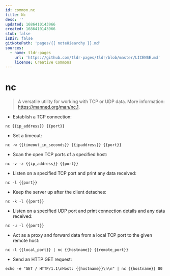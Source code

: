 ```yaml
---
id: common.nc
title: Nc
desc: ''
updated: 1686410143966
created: 1686410143966
stub: false
isDir: false
gitNotePath: 'pages/{{ noteHiearchy }}.md'
sources:
  - name: tldr-pages
    url: 'https://github.com/tldr-pages/tldr/blob/master/LICENSE.md'
    license: Creative Commons
---
```

# nc

> A versatile utility for working with TCP or UDP data.
> More information: <https://manned.org/man/nc.1>.

- Establish a TCP connection:

`nc {{ip_address}} {{port}}`

- Set a timeout:

`nc -w {{timeout_in_seconds}} {{ipaddress}} {{port}}`

- Scan the open TCP ports of a specified host:

`nc -v -z {{ip_address}} {{port}}`

- Listen on a specified TCP port and print any data received:

`nc -l {{port}}`

- Keep the server up after the client detaches:

`nc -k -l {{port}}`

- Listen on a specified UDP port and print connection details and any data received:

`nc -u -l {{port}}`

- Act as a proxy and forward data from a local TCP port to the given remote host:

`nc -l {{local_port}} | nc {{hostname}} {{remote_port}}`

- Send an HTTP GET request:

`echo -e "GET / HTTP/1.1\nHost: {{hostname}}\n\n" | nc {{hostname}} 80`

